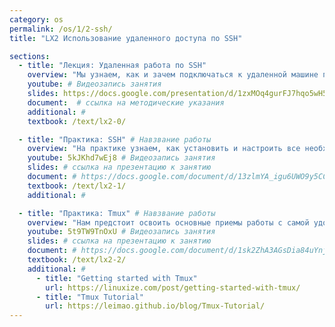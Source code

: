 ```yaml
---
category: os
permalink: /os/1/2-ssh/
title: "LX2 Использование удаленного доступа по SSH"

sections:
  - title: "Лекция: Удаленная работа по SSH"
    overview: "Мы узнаем, как и зачем подключаться к удаленной машине по сети, какие для этого существуют программы и протоколы."
    youtube: # Видеозапись занятия
    slides: https://docs.google.com/presentation/d/1zxMOq4gurFJ7hqo5wH5FcXXpOtpJNR6rnNy-CyX0R3E/edit?usp=sharing # ссылка на презентацию к занятию
    document:  # ссылка на методические указания
    additional: # 
    textbook: /text/lx2-0/

  - title: "Практика: SSH" # Навзвание работы
    overview: "На практике узнаем, как установить и настроить все необходимое для удаленного доступа, научимся подключаться к машине по паролю, затем научимся использовать ключи."
    youtube: 5kJKhd7wEj8 # Видеозапись занятия
    slides: # ссылка на презентацию к занятию
    document: # https://docs.google.com/document/d/13zlmYA_igu6UWO9y5CCOegHQhr1S3_Y9w40dZCg2Ojw/edit?usp=sharing # ссылка на методические указания
    textbook: /text/lx2-1/
    additional: # 

  - title: "Практика: Tmux" # Навзвание работы
    overview: "Нам предстоит освоить основные приемы работы с самой удобной и распространенной программой для удаленного администрирования - tmux. Мы научимся использовать ее при удаленной работе с машиной по протоколу ssh." # Пояснительный текст
    youtube: 5t9TW9TnOxU # Видеозапись занятия
    slides: # ссылка на презентацию к занятию
    document: # https://docs.google.com/document/d/1sk2ZhA3AGsDia84uYnjx5TGIaxHlEKxt4T8jEXfoXzQ/edit?usp=sharing # ссылка на методические указания
    textbook: /text/lx2-2/
    additional: # 
      - title: "Getting started with Tmux"
        url: https://linuxize.com/post/getting-started-with-tmux/
      - title: "Tmux Tutorial"
        url: https://leimao.github.io/blog/Tmux-Tutorial/
---
```


